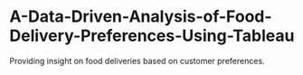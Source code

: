 # A-Data-Driven-Analysis-of-Food-Delivery-Preferences-Using-Tableau
Providing insight on food deliveries based on customer preferences.
